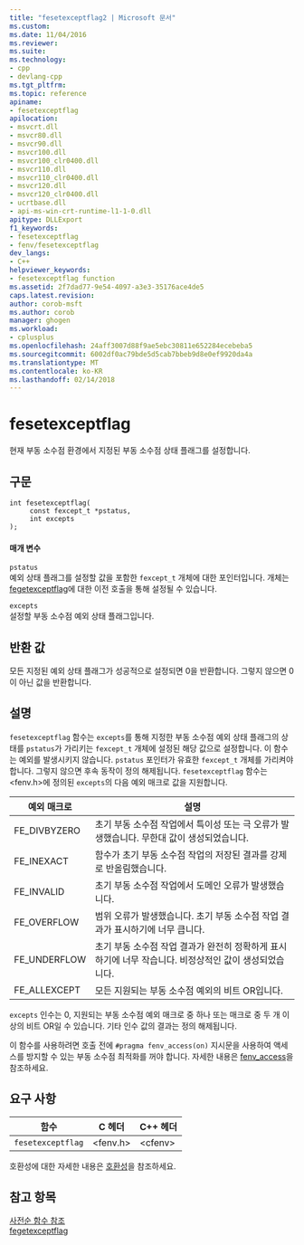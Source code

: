 ```yaml
---
title: "fesetexceptflag2 | Microsoft 문서"
ms.custom: 
ms.date: 11/04/2016
ms.reviewer: 
ms.suite: 
ms.technology:
- cpp
- devlang-cpp
ms.tgt_pltfrm: 
ms.topic: reference
apiname:
- fesetexceptflag
apilocation:
- msvcrt.dll
- msvcr80.dll
- msvcr90.dll
- msvcr100.dll
- msvcr100_clr0400.dll
- msvcr110.dll
- msvcr110_clr0400.dll
- msvcr120.dll
- msvcr120_clr0400.dll
- ucrtbase.dll
- api-ms-win-crt-runtime-l1-1-0.dll
apitype: DLLExport
f1_keywords:
- fesetexceptflag
- fenv/fesetexceptflag
dev_langs:
- C++
helpviewer_keywords:
- fesetexceptflag function
ms.assetid: 2f7dad77-9e54-4097-a3e3-35176ace4de5
caps.latest.revision: 
author: corob-msft
ms.author: corob
manager: ghogen
ms.workload:
- cplusplus
ms.openlocfilehash: 24aff3007d88f9ae5ebc30811e652284ecebeba5
ms.sourcegitcommit: 6002df0ac79bde5d5cab7bbeb9d8e0ef9920da4a
ms.translationtype: MT
ms.contentlocale: ko-KR
ms.lasthandoff: 02/14/2018
---
```

# <a name="fesetexceptflag"></a>fesetexceptflag
현재 부동 소수점 환경에서 지정된 부동 소수점 상태 플래그를 설정합니다.  
  
## <a name="syntax"></a>구문  
  
```  
int fesetexceptflag(  
     const fexcept_t *pstatus,  
     int excepts  
);  
```  
  
#### <a name="parameters"></a>매개 변수  
 `pstatus`  
 예외 상태 플래그를 설정할 값을 포함한 `fexcept_t` 개체에 대한 포인터입니다. 개체는 [fegetexceptflag](fegetexceptflag2.md)에 대한 이전 호출을 통해 설정될 수 있습니다.  
  
 `excepts`  
 설정할 부동 소수점 예외 상태 플래그입니다.  
  
## <a name="return-value"></a>반환 값  
 모든 지정된 예외 상태 플래그가 성공적으로 설정되면 0을 반환합니다. 그렇지 않으면 0이 아닌 값을 반환합니다.  
  
## <a name="remarks"></a>설명  
 `fesetexceptflag` 함수는 `excepts`를 통해 지정한 부동 소수점 예외 상태 플래그의 상태를 `pstatus`가 가리키는 `fexcept_t` 개체에 설정된 해당 값으로 설정합니다.  이 함수는 예외를 발생시키지 않습니다. `pstatus` 포인터가 유효한 `fexcept_t` 개체를 가리켜야 합니다. 그렇지 않으면 후속 동작이 정의 해제됩니다. `fesetexceptflag` 함수는 \<fenv.h>에 정의된 `excepts`의 다음 예외 매크로 값을 지원합니다.  
  
|예외 매크로|설명|  
|---------------------|-----------------|  
|FE_DIVBYZERO|초기 부동 소수점 작업에서 특이성 또는 극 오류가 발생했습니다. 무한대 값이 생성되었습니다.|  
|FE_INEXACT|함수가 초기 부동 소수점 작업의 저장된 결과를 강제로 반올림했습니다.|  
|FE_INVALID|초기 부동 소수점 작업에서 도메인 오류가 발생했습니다.|  
|FE_OVERFLOW|범위 오류가 발생했습니다. 초기 부동 소수점 작업 결과가 표시하기에 너무 큽니다.|  
|FE_UNDERFLOW|초기 부동 소수점 작업 결과가 완전히 정확하게 표시하기에 너무 작습니다. 비정상적인 값이 생성되었습니다.|  
|FE_ALLEXCEPT|모든 지원되는 부동 소수점 예외의 비트 OR입니다.|  
  
 `excepts` 인수는 0, 지원되는 부동 소수점 예외 매크로 중 하나 또는 매크로 중 두 개 이상의 비트 OR일 수 있습니다. 기타 인수 값의 결과는 정의 해제됩니다.  
  
 이 함수를 사용하려면 호출 전에 `#pragma fenv_access(on)` 지시문을 사용하여 액세스를 방지할 수 있는 부동 소수점 최적화를 꺼야 합니다. 자세한 내용은 [fenv_access](../../preprocessor/fenv-access.md)을 참조하세요.  
  
## <a name="requirements"></a>요구 사항  
  
|함수|C 헤더|C++ 헤더|  
|--------------|--------------|------------------|  
|`fesetexceptflag`|\<fenv.h>|\<cfenv>|  
  
 호환성에 대한 자세한 내용은 [호환성](../../c-runtime-library/compatibility.md)을 참조하세요.  
  
## <a name="see-also"></a>참고 항목  
 [사전순 함수 참조](../../c-runtime-library/reference/crt-alphabetical-function-reference.md)   
 [fegetexceptflag](../../c-runtime-library/reference/fegetexceptflag2.md)